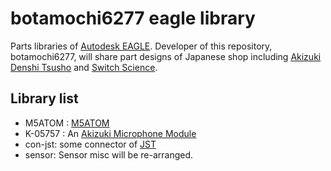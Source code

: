 # botamochi6277 eagle library

Parts libraries of [Autodesk EAGLE](<https://en.wikipedia.org/wiki/EAGLE_(program)>).
Developer of this repository, botamochi6277, will share part designs of Japanese shop including [Akizuki Denshi Tsusho](https://akizukidenshi.com/catalog/top.aspx) and [Switch Science](https://www.switch-science.com/).

## Library list

- M5ATOM : [M5ATOM](https://docs.m5stack.com/#/en/core/atom_matrix)
- K-05757 : An [Akizuki Microphone Module](https://akizukidenshi.com/catalog/g/gK-05757/)
- con-jst: some connector of [JST](https://www.jst-mfg.com/index_j.php)
- sensor: Sensor misc will be re-arranged.
